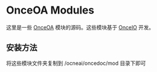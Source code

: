 # OnceOA Modules


这里是一些 [OnceOA](http://onceoa.com) 模块的源码。这些模块基于 [OnceIO](http://onceoa.com/wiki/view/onceio/module-sys) 开发。


## 安装方法

将这些模块文件夹复制到 /ocneai/oncedoc/mod 目录下即可